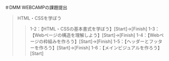 ＃DMM WEBCAMPの課題提出

>HTML・CSSを学ぼう
>>1-2：【HTML・CSSの基本書式を学ぼう】[Start]→[Finish]
>>1-3：【Webページの構造を理解しよう】[Start]→[Finish]
>>1-4：【Webページの枠組みを作ろう】[Start]→[Finish]
>>1-5：【ヘッダーとフッターを作ろう】[Start]→[Finish]
>>1-6：【メインビジュアルを作ろう】[Start]